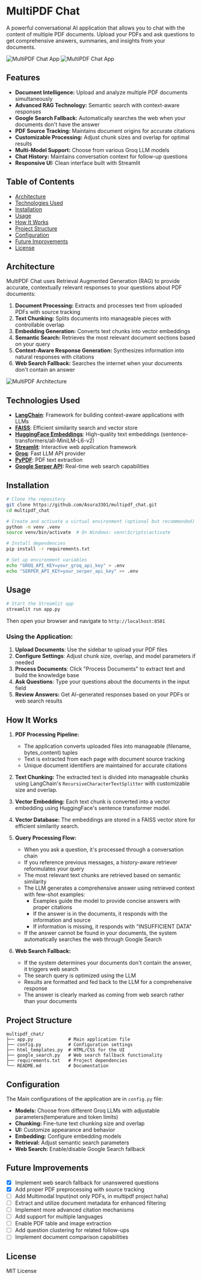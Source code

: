 # MultiPDF Chat

A powerful conversational AI application that allows you to chat with the content of multiple PDF documents. Upload your PDFs and ask questions to get comprehensive answers, summaries, and insights from your documents.

![MultiPDF Chat App](./docs/example2.png)
![MultiPDF Chat App](./docs/example3.png)


##  Features

- **Document Intelligence:** Upload and analyze multiple PDF documents simultaneously
- **Advanced RAG Technology:** Semantic search with context-aware responses
- **Google Search Fallback:** Automatically searches the web when your documents don't have the answer
- **PDF Source Tracking:** Maintains document origins for accurate citations
- **Customizable Processing:** Adjust chunk sizes and overlap for optimal results
- **Multi-Model Support:** Choose from various Groq LLM models
- **Chat History:** Maintains conversation context for follow-up questions
- **Responsive UI:** Clean interface built with Streamlit

##  Table of Contents

- [Architecture](#architecture)
- [Technologies Used](#technologies-used)
- [Installation](#installation)
- [Usage](#usage)
- [How It Works](#how-it-works)
- [Project Structure](#project-structure)
- [Configuration](#configuration)
- [Future Improvements](#future-improvements)
- [License](#license)

##  Architecture

MultiPDF Chat uses Retrieval Augmented Generation (RAG) to provide accurate, contextually relevant responses to your questions about PDF documents:

1. **Document Processing:** Extracts and processes text from uploaded PDFs with source tracking
2. **Text Chunking:** Splits documents into manageable pieces with controllable overlap
3. **Embedding Generation:** Converts text chunks into vector embeddings
4. **Semantic Search:** Retrieves the most relevant document sections based on your query
5. **Context-Aware Response Generation:** Synthesizes information into natural responses with citations
6. **Web Search Fallback:** Searches the internet when your documents don't contain an answer

![MultiPDF Architecture](./docs/MultiPDF_system_design.jpg)

##  Technologies Used

- **[LangChain](https://www.langchain.com/)**: Framework for building context-aware applications with LLMs
- **[FAISS](https://github.com/facebookresearch/faiss)**: Efficient similarity search and vector store
- **[HuggingFace Embeddings](https://huggingface.co/)**: High-quality text embeddings (sentence-transformers/all-MiniLM-L6-v2)
- **[Streamlit](https://streamlit.io/)**: Interactive web application framework
- **[Groq](https://groq.com/)**: Fast LLM API provider
- **[PyPDF](https://pypi.org/project/pypdf/)**: PDF text extraction
- **[Google Serper API](https://serper.dev/):** Real-time web search capabilities



##  Installation

```bash
# Clone the repository
git clone https://github.com/Asura3301/multipdf_chat.git
cd multipdf_chat

# Create and activate a virtual environment (optional but recommended)
python -m venv .venv
source venv/bin/activate  # On Windows: venv\Scripts\activate

# Install dependencies
pip install -r requirements.txt

# Set up environment variables
echo "GROQ_API_KEY=your_groq_api_key" > .env
echo "SERPER_API_KEY=your_serper_api_key" >> .env
```

##  Usage

```bash
# Start the Streamlit app
streamlit run app.py
```

Then open your browser and navigate to `http://localhost:8501`

### Using the Application:

1. **Upload Documents**: Use the sidebar to upload your PDF files
2. **Configure Settings**: Adjust chunk size, overlap, and model parameters if needed
3. **Process Documents**: Click "Process Documents" to extract text and build the knowledge base
4. **Ask Questions**: Type your questions about the documents in the input field
5. **Review Answers:** Get AI-generated responses based on your PDFs or web search results

##  How It Works

1. **PDF Processing Pipeline:**
   - The application converts uploaded files into manageable (filename, bytes_content) tuples
   - Text is extracted from each page with document source tracking
   - Unique document identifiers are maintained for accurate citations

2. **Text Chunking:** The extracted text is divided into manageable chunks using LangChain's `RecursiveCharacterTextSplitter` with customizable size and overlap.

3. **Vector Embedding:** Each text chunk is converted into a vector embedding using HuggingFace's sentence transformer model.

4. **Vector Database:** The embeddings are stored in a FAISS vector store for efficient similarity search.

5. **Query Processing Flow:**
   - When you ask a question, it's processed through a conversation chain
   - If you reference previous messages, a history-aware retriever reformulates your query
   - The most relevant text chunks are retrieved based on semantic similarity
   - The LLM generates a comprehensive answer using retrieved context with few-shot examples:
     - Examples guide the model to provide concise answers with proper citations
     - If the answer is in the documents, it responds with the information and source
     - If information is missing, it responds with "INSUFFICIENT DATA"
   - If the answer cannot be found in your documents, the system automatically searches the web through Google Search

6. **Web Search Fallback:**
   - If the system determines your documents don't contain the answer, it triggers web search
   - The search query is optimized using the LLM
   - Results are formatted and fed back to the LLM for a comprehensive response
   - The answer is clearly marked as coming from web search rather than your documents

##  Project Structure

```
multipdf_chat/
├── app.py             # Main application file
├── config.py          # Configuration settings
├── html_templates.py  # HTML/CSS for the UI
├── google_search.py   # Web search fallback functionality
├── requirements.txt   # Project dependencies
└── README.md          # Documentation
```

##  Configuration

The Main configurations of the application are in `config.py` file:

- **Models:** Choose from different Groq LLMs with adjustable parameters(temperature and token limits)
- **Chunking:** Fine-tune text chunking size and overlap
- **UI:** Customize appearance and behavior
- **Embedding:** Configure embedding models
- **Retrieval:** Adjust semantic search parameters
- **Web Search:** Enable/disable Google Search fallback

##  Future Improvements

- [x] Implement web search fallback for unanswered questions
- [x] Add proper PDF preprocessing with source tracking
- [ ] Add Multimodal Input(not only PDFs, in multipdf project haha)
- [ ] Extract and utilize document metadata for enhanced filtering
- [ ] Implement more advanced citation mechanisms
- [ ] Add support for multiple languages
- [ ] Enable PDF table and image extraction
- [ ] Add question clustering for related follow-ups
- [ ] Implement document comparison capabilities

##  License

MIT License 


